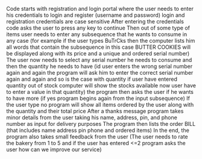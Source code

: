 Code starts with registration and login portal where the user needs to enter his credentials to login and register (username and password) login and registration credentials are case sensitive
After entering the credentials code asks the user to press any key to continue
Then out of some type of items user needs to enter any subsequence that he wants to consume in any case (for example if the user types BuTrCks then the computer lists him all words that contain the subsequence in this case BUTTER COOKIES will be displayed along with its price and a unique and ordered serial number)
The user now needs to select any serial number he needs to consume and then the quantity he needs to have (id user enters the wrong serial number again and again the program will ask him to enter the correct serial number again and again and so is the case with quantity if user have entered quantity out of stock computer will show the stocks available now user have to enter a value in that quantity)
the program then asks the user if he wants to have more (if yes program begins again from the input subsequence)
If the user type no program will show all items ordered by the user along with the quantity and their total price
After a thanks message program takes minor details from the user taking his name, address, pin, and phone number as input for delivery purposes 
The program then lists the order BILL (that includes name address pin phone and ordered items)
In the end, the program also takes small feedback from the user (The user needs to rate the bakery from 1 to 5 and if the user has entered <=2 program asks the user how can we improve our service)
